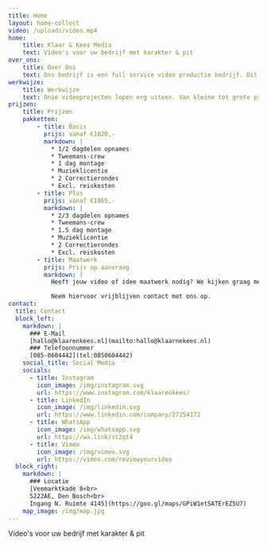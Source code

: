 ```yaml
---
title: Home
layout: home-collect
video: /uploads/video.mp4
home: 
    title: Klaar & Kees Media
    text: Video's voor uw bedrijf met karakter & pit
over_ons: 
    title: Over Ons
    text: Ons bedrijf is een full service video productie bedrijf. Dit wil zeggen dat we alles van begin tot eind voor je kunnen regelen. 
werkwijze: 
    title: Werkwijze
    text: Onze videoprojecten lopen erg uiteen. Van kleine tot grote producties, van werken in Nederland tot over de grens.
prijzen:
    title: Prijzen
    pakketten: 
        - title: Basis
          prijs: vanaf €1020,-
          markdown: |
            * 1/2 dagdelen opnames
            * Tweemans-crew
            * 1 dag montage
            * Muzieklicentie
            * 2 Correctierondes
            * Excl. reiskosten
        - title: Plus
          prijs: vanaf €1865,-
          markdown: |
            * 2/3 dagdelen opnames
            * Tweemans-crew
            * 1.5 dag montage
            * Muzieklicentie
            * 2 Correctierondes
            * Excl. reiskosten
        - title: Maatwerk
          prijs: Prijs op aanvraag
          markdown: |
            Heeft jouw video of idee maatwerk nodig? We kijken graag met je mee. 

            Neem hiervoor vrijblijven contact met ons op.
contact: 
  title: Contact
  block_left: 
    markdown: |
      ### E-Mail
      [hallo@klaarenkees.nl](mailto:hallo@klaarnekees.nl)
      ### Telefoonnummer
      [085-0604442](tel:0850604442)
    social_title: Social Media
    socials:
      - title: Instagram
        icon_image: /img/instagram.svg
        url: https://www.instagram.com/klaarenkees/
      - title: LinkedIn
        icon_image: /img/linkedin.svg
        url: https://www.linkedin.com/company/27254172
      - title: WhatsApp
        icon_image: /img/whatsapp.svg
        url: https://wa.link/st2qt4
      - title: Vimeo
        icon_image: /img/vimeo.svg
        url: https://vimeo.com/reviewyourvideo
  block_right: 
    markdown: |
      ### Locatie
      [Veemarktkade 8<br>
      5222AE, Den Bosch<br>
      Ingang N. Ruimte 4145](https://goo.gl/maps/GPiW1etSATErEZ5U7)
    map_image: /img/map.jpg
--- 
```


Video's voor uw bedrijf met karakter & pit